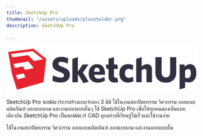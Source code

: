 ```yaml
---
title: SketchUp Pro
thumbnail: "/assets/uploads/placeholder.png"
description: SketchUp Pro

---
```

![](/assets/uploads/2560px-sketchup_logo-svg.png)

SketchUp Pro ซอฟต์แวร์การสร้างแบบจำลอง 3 มิติ ใช้ในงานสถาปัตยกรรม วิศวกรรม ออกแบบผลิตภัณฑ์ ออกแบบเกม และงานออกแบบอื่นๆ ใช้ SketchUp Pro เพื่อให้ทุกคนมองเห็นแบบเดียวกัน SketchUp Pro เป็นซอฟต์แวร์ CAD ทุกอย่างที่เรียนรู้ได้เร็วและใช้งานง่าย

ใช้ในงานสถาปัตยกรรม วิศวกรรม ออกแบบผลิตภัณฑ์ ออกแบบเกม และงานออกแบบอื่น
